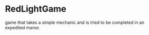 # RedLightGame
game that takes a simple mechanic and is tried to be completed in an expedited manor.
